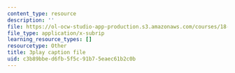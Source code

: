 ```yaml
---
content_type: resource
description: ''
file: https://ol-ocw-studio-app-production.s3.amazonaws.com/courses/18-01sc-single-variable-calculus-fall-2010/c3b89bbed6fb5f5c91b75eaec61b2c0b_JXPe2J069c.vtt
file_type: application/x-subrip
learning_resource_types: []
resourcetype: Other
title: 3play caption file
uid: c3b89bbe-d6fb-5f5c-91b7-5eaec61b2c0b
---
```

